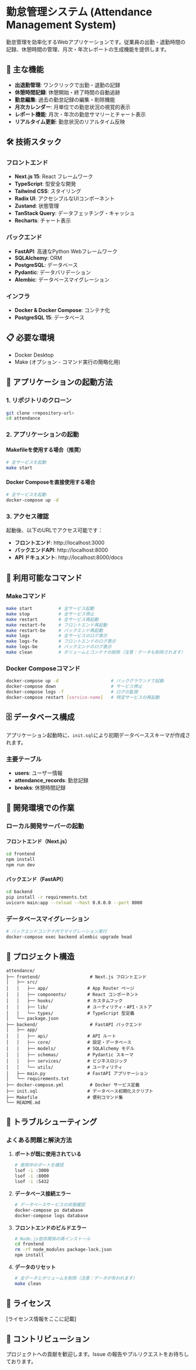 # 勤怠管理システム (Attendance Management System)

勤怠管理を効率化するWebアプリケーションです。従業員の出勤・退勤時間の記録、休憩時間の管理、月次・年次レポートの生成機能を提供します。

## 🚀 主な機能

- **出退勤管理**: ワンクリックで出勤・退勤の記録
- **休憩時間記録**: 休憩開始・終了時間の自動追跡
- **勤怠編集**: 過去の勤怠記録の編集・削除機能
- **月次カレンダー**: 月単位での勤怠状況の視覚的表示
- **レポート機能**: 月次・年次の勤怠サマリーとチャート表示
- **リアルタイム更新**: 勤怠状況のリアルタイム反映

## 🛠 技術スタック

### フロントエンド
- **Next.js 15**: React フレームワーク
- **TypeScript**: 型安全な開発
- **Tailwind CSS**: スタイリング
- **Radix UI**: アクセシブルなUIコンポーネント
- **Zustand**: 状態管理
- **TanStack Query**: データフェッチング・キャッシュ
- **Recharts**: チャート表示

### バックエンド
- **FastAPI**: 高速なPython Webフレームワーク
- **SQLAlchemy**: ORM
- **PostgreSQL**: データベース
- **Pydantic**: データバリデーション
- **Alembic**: データベースマイグレーション

### インフラ
- **Docker & Docker Compose**: コンテナ化
- **PostgreSQL 15**: データベース

## 📋 必要な環境

- Docker Desktop
- Make (オプション - コマンド実行の簡略化用)

## 🚀 アプリケーションの起動方法

### 1. リポジトリのクローン

```bash
git clone <repository-url>
cd attendance
```

### 2. アプリケーションの起動

#### Makefileを使用する場合（推奨）

```bash
# 全サービスを起動
make start
```

#### Docker Composeを直接使用する場合

```bash
# 全サービスを起動
docker-compose up -d
```

### 3. アクセス確認

起動後、以下のURLでアクセス可能です：

- **フロントエンド**: http://localhost:3000
- **バックエンドAPI**: http://localhost:8000
- **API ドキュメント**: http://localhost:8000/docs

## 📖 利用可能なコマンド

### Makeコマンド

```bash
make start          # 全サービス起動
make stop           # 全サービス停止
make restart        # 全サービス再起動
make restart-fe     # フロントエンド再起動
make restart-be     # バックエンド再起動
make logs           # 全サービスのログ表示
make logs-fe        # フロントエンドのログ表示
make logs-be        # バックエンドのログ表示
make clean          # ボリュームとコンテナの削除（注意：データも削除されます）
```

### Docker Composeコマンド

```bash
docker-compose up -d                    # バックグラウンドで起動
docker-compose down                     # サービス停止
docker-compose logs -f                  # ログの監視
docker-compose restart [service-name]   # 特定サービスの再起動
```

## 🗄 データベース構成

アプリケーション起動時に、`init.sql`により初期データベーススキーマが作成されます。

### 主要テーブル
- **users**: ユーザー情報
- **attendance_records**: 勤怠記録
- **breaks**: 休憩時間記録

## 🔧 開発環境での作業

### ローカル開発サーバーの起動

#### フロントエンド（Next.js）
```bash
cd frontend
npm install
npm run dev
```

#### バックエンド（FastAPI）
```bash
cd backend
pip install -r requirements.txt
uvicorn main:app --reload --host 0.0.0.0 --port 8000
```

### データベースマイグレーション

```bash
# バックエンドコンテナ内でマイグレーション実行
docker-compose exec backend alembic upgrade head
```

## 📁 プロジェクト構造

```
attendance/
├── frontend/                   # Next.js フロントエンド
│   ├── src/
│   │   ├── app/               # App Router ページ
│   │   ├── components/        # React コンポーネント
│   │   ├── hooks/             # カスタムフック
│   │   ├── lib/               # ユーティリティ・API・ストア
│   │   └── types/             # TypeScript 型定義
│   └── package.json
├── backend/                    # FastAPI バックエンド
│   ├── app/
│   │   ├── api/               # API ルート
│   │   ├── core/              # 設定・データベース
│   │   ├── models/            # SQLAlchemy モデル
│   │   ├── schemas/           # Pydantic スキーマ
│   │   ├── services/          # ビジネスロジック
│   │   └── utils/             # ユーティリティ
│   ├── main.py                # FastAPI アプリケーション
│   └── requirements.txt
├── docker-compose.yml          # Docker サービス定義
├── init.sql                   # データベース初期化スクリプト
├── Makefile                   # 便利コマンド集
└── README.md
```

## 🐛 トラブルシューティング

### よくある問題と解決方法

1. **ポートが既に使用されている**
   ```bash
   # 使用中のポートを確認
   lsof -i :3000
   lsof -i :8000
   lsof -i :5432
   ```

2. **データベース接続エラー**
   ```bash
   # データベースサービスの状態確認
   docker-compose ps database
   docker-compose logs database
   ```

3. **フロントエンドのビルドエラー**
   ```bash
   # Node.js依存関係の再インストール
   cd frontend
   rm -rf node_modules package-lock.json
   npm install
   ```

4. **データのリセット**
   ```bash
   # 全データとボリュームを削除（注意：データが失われます）
   make clean
   ```

## 📝 ライセンス

[ライセンス情報をここに記載]

## 🤝 コントリビューション

プロジェクトへの貢献を歓迎します。Issue の報告やプルリクエストをお待ちしております。
